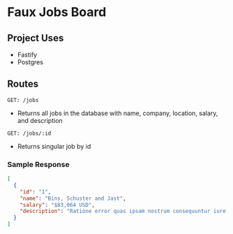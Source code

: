 # Faux Jobs Board

## Project Uses

- Fastify
- Postgres

## Routes

`GET: /jobs`
- Returns all jobs in the database with name, company, location, salary, and description

`GET: /jobs/:id`
- Returns singular job by id

### Sample Response
```json
[
  {
    "id": "1",
    "name": "Bins, Schuster and Jast",
    "salary": "$83,064 USD",
    "description": "Ratione error quas ipsam nostrum consequuntur iure nam."
  }
]
```

